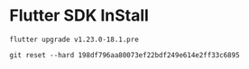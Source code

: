 # Flutter SDK InStall

```
flutter upgrade v1.23.0-18.1.pre
```

```
git reset --hard 198df796aa80073ef22bdf249e614e2ff33c6895
```

